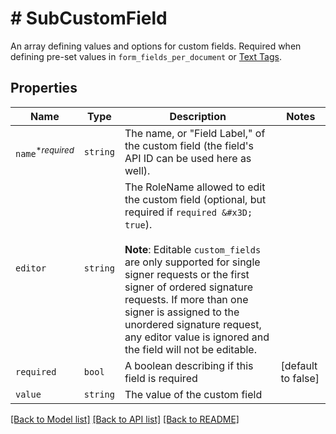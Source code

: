 # # SubCustomField

An array defining values and options for custom fields. Required when
defining pre-set values in `form_fields_per_document` or
[Text Tags](https://app.hellosign.com/api/textTagsWalkthrough#TextTagIntro).

## Properties

Name | Type | Description | Notes
------------ | ------------- | ------------- | -------------
| `name`<sup>*_required_</sup> | ```string``` |  The name, or &quot;Field Label,&quot; of the custom field (the field&#39;s API ID can be used here as well).  |  |
| `editor` | ```string``` |  The RoleName allowed to edit the custom field (optional, but required if `required &#x3D; true`).<br><br>**Note**: Editable `custom_fields` are only supported for single signer requests or the first signer of ordered signature requests. If more than one signer is assigned to the unordered signature request, any editor value is ignored and the field will not be editable.  |  |
| `required` | ```bool``` |  A boolean describing if this field is required  |  [default to false] |
| `value` | ```string``` |  The value of the custom field  |  |

[[Back to Model list]](../../README.md#models) [[Back to API list]](../../README.md#endpoints) [[Back to README]](../../README.md)

